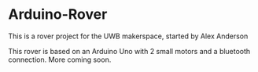 # Arduino-Rover

This is a rover project for the UWB makerspace, started by Alex Anderson

This rover is based on an Arduino Uno with 2 small motors and a bluetooth connection. More coming soon.
